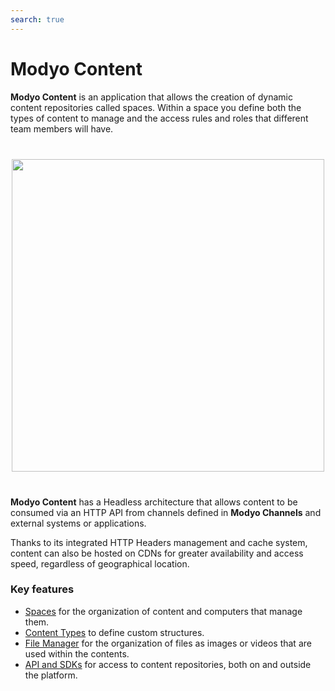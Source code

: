 ```yaml
---
search: true
---
```


# Modyo Content

**Modyo Content** is an application that allows the creation of dynamic content repositories called spaces. Within a space you define both the types of content to manage and the access rules and roles that different team members will have.

 <img src="/assets/img/content/header.jpg" style="margin: 40px auto; width: 500px; display: block;"> 

**Modyo Content** has a Headless architecture that allows content to be consumed via an HTTP API from channels defined in **Modyo Channels** and external systems or applications.

Thanks to its integrated HTTP Headers management and cache system, content can also be hosted on CDNs for greater availability and access speed, regardless of geographical location.

### Key features

- [Spaces](/es/platform/content/spaces.html) for the organization of content and computers that manage them.
- [Content Types](/es/platform/content/types.html) to define custom structures.
- [File Manager](/es/platform/content/asset-manager.html) for the organization of files as images or videos that are used within the contents.
- [API and SDKs](/es/platform/content/public-api-reference.html) for access to content repositories, both on and outside the platform.
